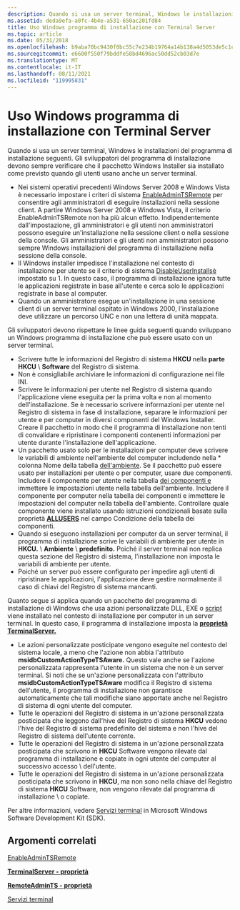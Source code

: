 ```yaml
---
description: Quando si usa un server terminal, Windows le installazioni del programma di installazione seguenti. Gli sviluppatori del programma di installazione devono sempre verificare che il pacchetto Windows Installer sia installato come previsto quando gli utenti usano anche un server terminal.
ms.assetid: deda9efa-a0fc-4b4e-a531-650ac201fd84
title: Uso Windows programma di installazione con Terminal Server
ms.topic: article
ms.date: 05/31/2018
ms.openlocfilehash: b9aba70bc9430f0bc55c7e234b19764a14b138a4d5053de5c1cc6b9aee37692d
ms.sourcegitcommit: e6600f550f79bddfe58bd4696ac50dd52cb03d7e
ms.translationtype: MT
ms.contentlocale: it-IT
ms.lasthandoff: 08/11/2021
ms.locfileid: "119995831"
---
```

# <a name="using-windows-installer-with-a-terminal-server"></a>Uso Windows programma di installazione con Terminal Server

Quando si usa un server terminal, Windows le installazioni del programma di installazione seguenti. Gli sviluppatori del programma di installazione devono sempre verificare che il pacchetto Windows Installer sia installato come previsto quando gli utenti usano anche un server terminal.

-   Nei sistemi operativi precedenti Windows Server 2008 e Windows Vista è necessario impostare i criteri di sistema [EnableAdminTSRemote](enableadmintsremote.md) per consentire agli amministratori di eseguire installazioni nella sessione client. A partire Windows Server 2008 e Windows Vista, il criterio EnableAdminTSRemote non ha più alcun effetto. Indipendentemente dall'impostazione, gli amministratori e gli utenti non amministratori possono eseguire un'installazione nella sessione client o nella sessione della console. Gli amministratori e gli utenti non amministratori possono sempre Windows installazioni del programma di installazione nella sessione della console.
-   Il Windows installer impedisce l'installazione [](installation-context.md) nel contesto di installazione per utente se il criterio di sistema [DisableUserInstalls](disableuserinstalls.md)[è](system-policy.md) impostato su 1. In questo caso, il programma di installazione ignora tutte le applicazioni registrate in base all'utente e cerca solo le applicazioni registrate in base al computer.
-   Quando un amministratore esegue un'installazione in una sessione client di un server terminal ospitato in Windows 2000, l'installazione deve utilizzare un percorso UNC e non una lettera di unità mappata.

Gli sviluppatori devono rispettare le linee guida seguenti quando sviluppano un Windows programma di installazione che può essere usato con un server terminal.

-   Scrivere tutte le informazioni del Registro di sistema **HKCU** nella **parte HKCU** \\ **Software** del Registro di sistema.
-   Non è consigliabile archiviare le informazioni di configurazione nei file INI.
-   Scrivere le informazioni per utente nel Registro di sistema quando l'applicazione viene eseguita per la prima volta e non al momento dell'installazione. Se è necessario scrivere informazioni per utente nel Registro di sistema in fase di installazione, separare le informazioni per utente e per computer in diversi componenti del Windows Installer. Creare il pacchetto in modo che il programma di installazione non tenti di convalidare e ripristinare i componenti contenenti informazioni per utente durante l'installazione dell'applicazione.
-   Un pacchetto usato solo per le installazioni per computer deve scrivere le variabili di ambiente nell'ambiente del computer includendo nella \* colonna Nome della tabella [dell'ambiente](environment-table.md). Se il pacchetto può essere usato per installazioni per utente o per computer, usare due componenti. Includere il componente per utente nella tabella [dei componenti e](condition-table.md) immettere le impostazioni utente nella tabella dell'ambiente. Includere il componente per computer nella tabella dei componenti e immettere le impostazioni del computer nella tabella dell'ambiente. Controllare quale componente viene installato usando istruzioni condizionali basate sulla proprietà [**ALLUSERS**](allusers.md) nel campo Condizione della tabella dei componenti.
-   Quando si eseguono installazioni per computer da un server terminal, il programma di installazione scrive le variabili di ambiente per utente in **HKCU.** \\ **Ambiente** \\ **predefinito.** Poiché il server terminal non replica questa sezione del Registro di sistema, l'installazione non imposta le variabili di ambiente per utente.
-   Poiché un server può essere configurato per impedire agli utenti di ripristinare le applicazioni, l'applicazione deve gestire normalmente il caso di chiavi del Registro di sistema mancanti.

Quanto segue si applica quando un pacchetto del programma di installazione di Windows che usa azioni personalizzate DLL, EXE o [script](custom-actions.md) viene installato nel contesto di installazione per computer in un server terminal. In questo caso, il programma di installazione imposta la [**proprietà TerminalServer.**](terminalserver.md)

-   Le azioni personalizzate posticipate vengono eseguite nel contesto del sistema locale, a meno che l'azione non abbia l'attributo **msidbCustomActionTypeTSAware.** Questo vale anche se l'azione personalizzata rappresenta l'utente in un sistema che non è un server terminal. Si noti che se un'azione personalizzata con l'attributo **msidbCustomActionTypeTSAware** modifica il Registro di sistema dell'utente, il programma di installazione non garantisce automaticamente che tali modifiche siano apportate anche nel Registro di sistema di ogni utente del computer.
-   Tutte le operazioni del Registro di sistema in un'azione personalizzata posticipata che leggono dall'hive del Registro di sistema **HKCU** vedono l'hive del Registro di sistema predefinito del sistema e non l'hive del Registro di sistema dell'utente corrente.
-   Tutte le operazioni del Registro di sistema in un'azione personalizzata posticipata che scrivono in **HKCU** Software vengono rilevate dal programma di installazione e copiate in ogni utente del computer al successivo accesso \\  dell'utente.
-   Tutte le operazioni del Registro di sistema in un'azione personalizzata posticipata che scrivono in **HKCU**, ma non sono nella chiave del Registro di sistema **HKCU** Software, non vengono rilevate dal programma di installazione \\  o copiate.

Per altre informazioni, vedere [Servizi terminal](../termserv/terminal-services-portal.md) in Microsoft Windows Software Development Kit (SDK).

## <a name="related-topics"></a>Argomenti correlati

<dl> <dt>

[EnableAdminTSRemote](enableadmintsremote.md)
</dt> <dt>

[**TerminalServer - proprietà**](terminalserver.md)
</dt> <dt>

[**RemoteAdminTS - proprietà**](remoteadmints.md)
</dt> <dt>

[Servizi terminal](../termserv/terminal-services-portal.md)
</dt> </dl>

 

 

